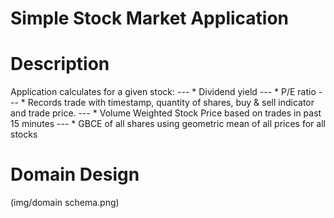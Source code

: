 # Simple Stock Market Application

Description
============

Application calculates for a given stock:
--- * Dividend yield
--- * P/E ratio
--- * Records trade with timestamp, quantity of shares, buy & sell indicator and trade price.
--- * Volume Weighted Stock Price based on trades in past 15 minutes
--- * GBCE of all shares using geometric mean of all prices for all stocks


Domain Design
==============
(img/domain schema.png)